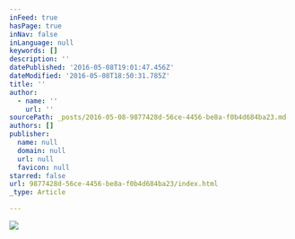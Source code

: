 ```yaml
---
inFeed: true
hasPage: true
inNav: false
inLanguage: null
keywords: []
description: ''
datePublished: '2016-05-08T19:01:47.456Z'
dateModified: '2016-05-08T18:50:31.785Z'
title: ''
author:
  - name: ''
    url: ''
sourcePath: _posts/2016-05-08-9877428d-56ce-4456-be8a-f0b4d684ba23.md
authors: []
publisher:
  name: null
  domain: null
  url: null
  favicon: null
starred: false
url: 9877428d-56ce-4456-be8a-f0b4d684ba23/index.html
_type: Article

---
```

![](https://the-grid-user-content.s3-us-west-2.amazonaws.com/feeb512d-05e9-42e4-b9ca-355eacbea876.jpg)